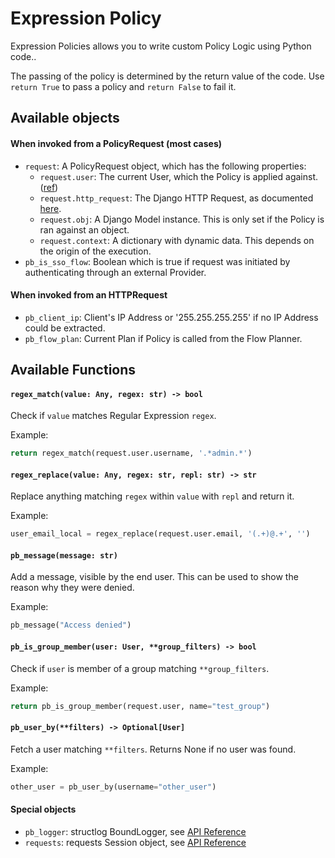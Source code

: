 # Expression Policy

Expression Policies allows you to write custom Policy Logic using Python code..

The passing of the policy is determined by the return value of the code. Use `return True` to pass a policy and `return False` to fail it.

## Available objects

#### When invoked from a PolicyRequest (most cases)

- `request`: A PolicyRequest object, which has the following properties:
    - `request.user`: The current User, which the Policy is applied against. ([ref](../../property-mappings/reference/user-object.md))
    - `request.http_request`: The Django HTTP Request, as documented [here](https://docs.djangoproject.com/en/3.0/ref/request-response/#httprequest-objects).
    - `request.obj`: A Django Model instance. This is only set if the Policy is ran against an object.
    - `request.context`: A dictionary with dynamic data. This depends on the origin of the execution.
- `pb_is_sso_flow`: Boolean which is true if request was initiated by authenticating through an external Provider.

#### When invoked from an HTTPRequest

- `pb_client_ip`: Client's IP Address or '255.255.255.255' if no IP Address could be extracted.
- `pb_flow_plan`: Current Plan if Policy is called from the Flow Planner.

## Available Functions

#### `regex_match(value: Any, regex: str) -> bool`

Check if `value` matches Regular Expression `regex`.

Example:

```python
return regex_match(request.user.username, '.*admin.*')
```

#### `regex_replace(value: Any, regex: str, repl: str) -> str`

Replace anything matching `regex` within `value` with `repl` and return it.

Example:

```python
user_email_local = regex_replace(request.user.email, '(.+)@.+', '')
```

#### `pb_message(message: str)`

Add a message, visible by the end user. This can be used to show the reason why they were denied.

Example:

```python
pb_message("Access denied")
```

#### `pb_is_group_member(user: User, **group_filters) -> bool`

Check if `user` is member of a group matching `**group_filters`.

Example:

```python
return pb_is_group_member(request.user, name="test_group")
```

#### `pb_user_by(**filters) -> Optional[User]`

Fetch a user matching `**filters`. Returns None if no user was found.

Example:

```python
other_user = pb_user_by(username="other_user")
```

#### Special objects

- `pb_logger`: structlog BoundLogger, see [API Reference](https://www.structlog.org/en/stable/api.html#structlog.BoundLogger)
- `requests`: requests Session object, see [API Reference](https://requests.readthedocs.io/en/master/user/advanced/)
